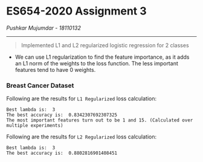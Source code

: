 # ES654-2020 Assignment 3

*Pushkar Mujumdar* - *18110132*

------

> Implemented L1 and L2 regularized logistic regression for 2 classes

- We can use L1 regularization to find the feature importance, as it adds an L1 norm of the weights to the loss function. The less important features tend to have 0 weights.

### Breast Cancer Dataset

Following are the results for ```L1 Regularized``` loss calculation:
```
Best lambda is:  3
The best accuracy is:  0.8342307692307325
The most important features turn out to be 1 and 15. (Calculated over multiple experiments)
```

Following are the results for ```L2 Regularized``` loss calculation:  
```
Best lambda is:  3
The best accuracy is:  0.8802816901408451
```